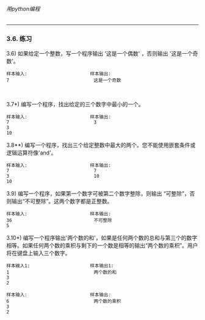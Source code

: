 ###### 用python编程
---




### 3.6. 练习
3.6) 如果给定一个整数，写一个程序输出 '这是一个偶数' ，否则输出 '这是一个奇数'。

```
样本输入:                       样本输出:
7                               这是一个奇数
```
                           

3.7*) 编写一个程序，找出给定的三个数字中最小的一个。

```
样本输入:                       样本输出:
7                               3
3
10
```

3.8**) 编写一个程序，找出三个给定整数中最大的两个。您不能使用嵌套条件或逻辑运算符像'and'。

```
样本输入:                       样本输出:
7                               7
3                               10
10
```

3.9) 编写一个程序，如果第一个数字可被第二个数字整除，则输出 “可整除”，否则输出“不可整除”。这两个数字都是正整数。

```
样本输入:                       样本输出:
36                              不可整除
5
```

3.10*) 编写一个程序输出'两个数的和'，如果是任何两个数的总和与第三个的数字相等。如果任何两个数的乘积与剩下的一个数是相等的输出“两个数的乘积”。用户将在键盘上输入三个数字。

```
样本输入1:                      样本输出1:
1                               两个数的和
3
2
```

```
样本输入:                       样本输出:
6                               两个数的乘积
3
2
```
